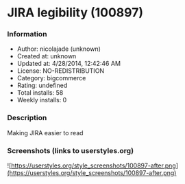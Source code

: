 # JIRA legibility (100897)

### Information
- Author: nicolajade (unknown)
- Created at: unknown
- Updated at: 4/28/2014, 12:42:46 AM
- License: NO-REDISTRIBUTION
- Category: bigcommerce
- Rating: undefined
- Total installs: 58
- Weekly installs: 0


### Description
Making JIRA easier to read


### Screenshots (links to userstyles.org)
![https://userstyles.org/style_screenshots/100897-after.png](https://userstyles.org/style_screenshots/100897-after.png)


